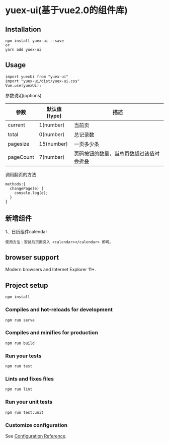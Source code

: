 # yuex-ui(基于vue2.0的组件库)


## Installation
```
npm install yuex-ui --save
or
yarn add yuex-ui
```
## Usage
```
import yuexUi from "yuex-ui"
import "yuex-ui/dist/yuex-ui.css"
Vue.use(yuexUi);
```
参数说明(options)

参数      | 默认值(type)| 描述
----------|------------|-------------------------------------
current   | 1(number)  | 当前页
total     | 0(number)  | 总记录数
pagesize  | 15(number) | 一页多少条
pageCount | 7(number)  | 页码按钮的数量，当总页数超过该值时会折叠

调用翻页的方法
```
methods:{
  changePage(e) {
    console.log(e);
  }
}
```
## 新增组件
1、日历组件calendar
```
使用方法：安装后页面引入 <calendar></calendar> 即可。
```
## browser support
Modern browsers and Internet Explorer 11+.

## Project setup
```
npm install
```

### Compiles and hot-reloads for development
```
npm run serve
```

### Compiles and minifies for production
```
npm run build
```

### Run your tests
```
npm run test
```

### Lints and fixes files
```
npm run lint
```

### Run your unit tests
```
npm run test:unit
```

### Customize configuration
See [Configuration Reference](https://cli.vuejs.org/config/).
